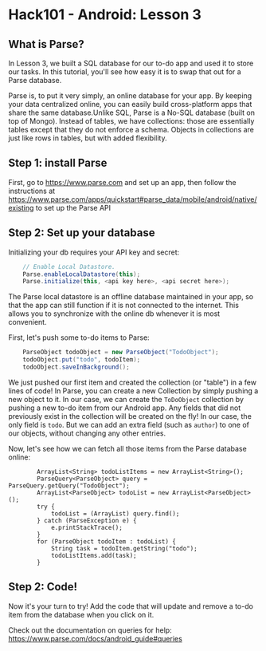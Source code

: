 # Hack101 - Android: Lesson 3 #


What is Parse?
--------------------

In Lesson 3, we built a SQL database for our to-do app and used it to store our tasks. In this tutorial, you'll see how easy it is to swap that out for a Parse database. 

Parse is, to put it very simply, an online database for your app. By keeping your data centralized online, you can easily build cross-platform apps that share the same database.Unlike SQL, Parse is a No-SQL database (built on top of Mongo). Instead of tables, we have collections: those are essentially tables except that they do not enforce a schema. Objects in collections are just like rows in tables, but with added flexibility. 

Step 1: install Parse 
---------------------------------------------

First, go to https://www.parse.com and set up an app, then follow the instructions at https://www.parse.com/apps/quickstart#parse_data/mobile/android/native/existing to set up the Parse API
 

Step 2: Set up your database
---------------------------------------------

Initializing your db requires your API key and secret:

```java
    // Enable Local Datastore.
    Parse.enableLocalDatastore(this);
    Parse.initialize(this, <api key here>, <api secret here>);
```
The Parse local datastore is an offline database maintained in your app, so that the app can still function if it is not connected to the internet. This allows you to synchronize with the online db whenever it is most convenient.

First, let's push some to-do items to Parse:

```java
    ParseObject todoObject = new ParseObject("TodoObject");
    todoObject.put("todo", todoItem);
    todoObject.saveInBackground();
```

We just pushed our first item and created the collection (or "table") in a few lines of code! In Parse, you can create a new Collection by simply pushing a new object to it. In our case, we can create the `ToDoObject` collection by pushing a new to-do item from our Android app. Any fields that did not previously exist in the collection will be created on the fly! In our case, the only field is `todo`. But we can add an extra field (such as `author`) to one of our objects, without changing any other entries.


Now, let's see how we can fetch all those items from the Parse database online:

````
        ArrayList<String> todoListItems = new ArrayList<String>();
        ParseQuery<ParseObject> query = ParseQuery.getQuery("TodoObject");
        ArrayList<ParseObject> todoList = new ArrayList<ParseObject>();
        try {
            todoList = (ArrayList) query.find();
        } catch (ParseException e) {
            e.printStackTrace();
        }
        for (ParseObject todoItem : todoList) {
            String task = todoItem.getString("todo");
            todoListItems.add(task);
        }
````

Step 2: Code! 
---------------------------------------------


Now it's your turn to try! Add the code that will update and remove a to-do item from the database when you click on it. 

Check out the documentation on queries for help: https://www.parse.com/docs/android_guide#queries
